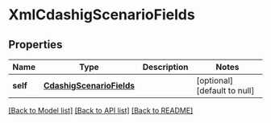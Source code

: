 # XmlCdashigScenarioFields

## Properties
Name | Type | Description | Notes
------------ | ------------- | ------------- | -------------
**self** | [**CdashigScenarioFields**](CdashigScenarioFields.md) |  | [optional] [default to null]

[[Back to Model list]](../README.md#documentation-for-models) [[Back to API list]](../README.md#documentation-for-api-endpoints) [[Back to README]](../README.md)


